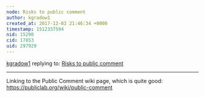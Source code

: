 ```yaml
---
node: Risks to public comment
author: kgradow1
created_at: 2017-12-03 21:46:34 +0000
timestamp: 1512337594
nid: 15290
cid: 17853
uid: 297929
---
```




[kgradow1](../profile/kgradow1) replying to: [Risks to public comment](../notes/liz/12-03-2017/risks-to-public-comment)

----
Linking to the Public Comment wiki page, which is quite good:  https://publiclab.org/wiki/public-comment   


